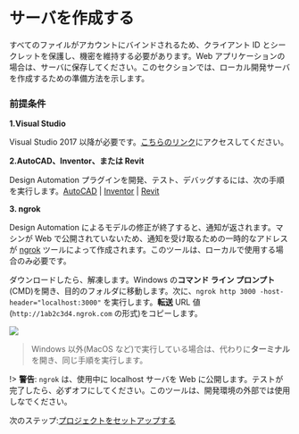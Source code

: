 # サーバを作成する

すべてのファイルがアカウントにバインドされるため、クライアント ID とシークレットを保護し、機密を維持する必要があります。Web アプリケーションの場合は、サーバに保存してください。このセクションでは、ローカル開発サーバを作成するための準備方法を示します。

### 前提条件

**1\.Visual Studio**

Visual Studio 2017 以降が必要です。[こちらのリンク](https://visualstudio.microsoft.com/vs/)にアクセスしてください。

**2\.AutoCAD、Inventor、または Revit**

Design Automation プラグインを開発、テスト、デバッグするには、次の手順を実行します。[AutoCAD](https://www.autodesk.com/products/autocad/overview) | [Inventor](https://www.autodesk.com/products/inventor/overview) | [Revit](https://www.autodesk.com/products/revit/overview)

**3\. ngrok**

Design Automation によるモデルの修正が終了すると、通知が返されます。マシンが Web で公開されていないため、通知を受け取るための一時的なアドレスが [ngrok](https://ngrok.com/) ツールによって作成されます。このツールは、ローカルで使用する場合のみ必要です。 

ダウンロードしたら、解凍します。Windows の**コマンド ライン プロンプト**(CMD)を開き、目的のフォルダに移動します。次に、`ngrok http 3000 -host-header="localhost:3000"` を実行します。**転送** URL 値(`http://1ab2c3d4.ngrok.com` の形式)をコピーします。

![](/_media/designautomation/ngrok.gif)

> Windows 以外(MacOS など)で実行している場合は、代わりに**ターミナル**を開き、同じ手順を実行します。

!> **警告**: `ngrok` は、使用中に localhost サーバを Web に公開します。テストが完了したら、必ずオフにしてください。このツールは、開発環境の外部では使用しなでください。

次のステップ:[プロジェクトをセットアップする](/ja-JP/environment/setup/netcore_da)